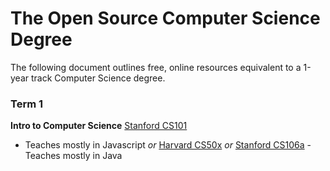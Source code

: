 # The Open Source Computer Science Degree

The following document outlines free, online resources equivalent to a 1-year track Computer Science degree.

### Term 1

**Intro to Computer Science**
[Stanford CS101](https://lagunita.stanford.edu/courses/Engineering/CS101/Summer2014/about)
- Teaches mostly in Javascript
*or*
[Harvard CS50x](https://www.edx.org/course/introduction-computer-science-harvardx-cs50x)
*or*
[Stanford CS106a](https://itunes.apple.com/us/itunes-u/programming-methodology/id384232896?mt=10) - Teaches mostly in Java